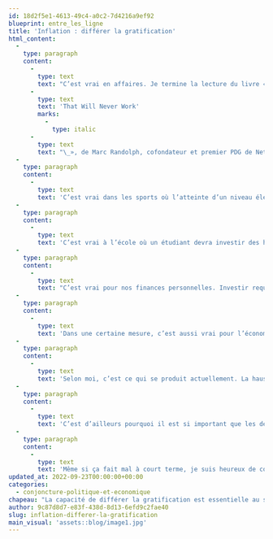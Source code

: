 ```yaml
---
id: 18d2f5e1-4613-49c4-a0c2-7d4216a9ef92
blueprint: entre_les_ligne
title: 'Inflation : différer la gratification'
html_content:
  -
    type: paragraph
    content:
      -
        type: text
        text: "C’est vrai en affaires. Je termine la lecture du livre «\_"
      -
        type: text
        text: 'That Will Never Work'
        marks:
          -
            type: italic
      -
        type: text
        text: "\_», de Marc Randolph, cofondateur et premier PDG de Netflix. Le succès phénoménal de Netflix aura exigé des années et d’innombrables heures de labeur à tenter de développer un modèle d’affaires unique et rentable (avant d’offrir du contenu de diffusion en continu, Netflix postait des films sur DVD à ses membres)."
  -
    type: paragraph
    content:
      -
        type: text
        text: 'C’est vrai dans les sports où l’atteinte d’un niveau élevé de compétence requiert des milliers d’heures de pratique de qualité et la rétroaction continuelle d’un coach compétent.'
  -
    type: paragraph
    content:
      -
        type: text
        text: 'C’est vrai à l’école où un étudiant devra investir des heures d’étude pour maîtriser une nouvelle matière.'
  -
    type: paragraph
    content:
      -
        type: text
        text: "C’est vrai pour nos finances personnelles. Investir requiert avant toute chose qu’on ait fait des économies. Et les économies sont un bel exemple de gratification différée\_: elles signifient qu’on reporte à plus tard l’achat d’objets ou d’expériences qui nous intéressent."
  -
    type: paragraph
    content:
      -
        type: text
        text: 'Dans une certaine mesure, c’est aussi vrai pour l’économie. À certains moments, les banques centrales, dont la Banque du Canada et la Réserve fédérale américaine, doivent prendre des décisions qui font mal à court terme dans le but de solidifier l’économie à long terme.'
  -
    type: paragraph
    content:
      -
        type: text
        text: 'Selon moi, c’est ce qui se produit actuellement. La hausse marquée des taux d’intérêt au cours des derniers mois, qui pourrait fort bien se poursuivre dans les mois à venir, est pénible. Elle fait mal et pourrait mener à une récession au cours des prochains trimestres. Elle est sans doute à l’origine de la forte correction boursière des derniers mois, laquelle a réduit considérablement la richesse (et le sentiment de richesse) des investisseurs et consommateurs nord-américains. Je crois toutefois qu’elle est nécessaire pour le bénéfice de l’économie à long terme. Pour que l’économie reprenne sur des bases solides dans les prochaines années, il est à mon avis impératif que le taux d’inflation soit maté et contrôlé.'
  -
    type: paragraph
    content:
      -
        type: text
        text: 'C’est d’ailleurs pourquoi il est si important que les décisions des banques centrales demeurent indépendantes des instances politiques. La plupart des politiciens voudront que la Réserve fédérale américaine adopte des mesures accommodantes afin d’assurer leur prochaine élection. Les décisions des autorités monétaires doivent être fondées sur le long terme.'
  -
    type: paragraph
    content:
      -
        type: text
        text: 'Même si ça fait mal à court terme, je suis heureux de constater que les banques centrales de la planète prennent les bonnes décisions et gardent une perspective à long terme dans leurs efforts pour mater l’inflation.'
updated_at: 2022-09-23T00:00:00+00:00
categories:
  - conjoncture-politique-et-economique
chapeau: "La capacité de différer la gratification est essentielle au succès à long terme, quel que soit le domaine. Ou comme le disent les Américains, «\_Short-term pain for long-term gain\_», que je traduirais par « Souffrir à court terme pour profiter à long terme ». À mon avis, ce concept de gratification différée est à la base de tout succès, peu importe le domaine d’activité."
author: 9c87d8d7-e83f-438d-8d13-6efd9c2fae40
slug: inflation-differer-la-gratification
main_visual: 'assets::blog/image1.jpg'
---
```

